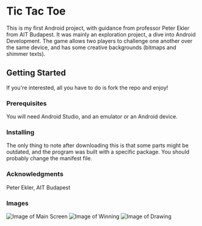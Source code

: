 # Tic Tac Toe

This is my first Android project, with guidance from professor Peter Ekler from AIT Budapest. It was mainly an exploration project, a dive into Android Development. The game allows two players to challenge one another over the same device, and has some creative backgrounds (bitmaps and shimmer texts). 

## Getting Started

If you're interested, all you have to do is fork the repo and enjoy!

### Prerequisites

You will need Android Studio, and an emulator or an Android device.

### Installing

The only thing to note after downloading this is that some parts might be outdated, and the program was built with a specific package. You should probably change the manifest file.

### Acknowledgments

Peter Ekler, AIT Budapest

### Images

![Image of Main Screen](https://user-images.githubusercontent.com/25356323/42147292-e85f8436-7d81-11e8-953e-10346d4f3f02.png)
![Image of Winning](https://user-images.githubusercontent.com/25356323/42147293-e8740a5a-7d81-11e8-839b-671f1a900219.png)
![Image of Drawing](https://user-images.githubusercontent.com/25356323/42147294-e8892bd8-7d81-11e8-8574-763e89937c8f.png)


